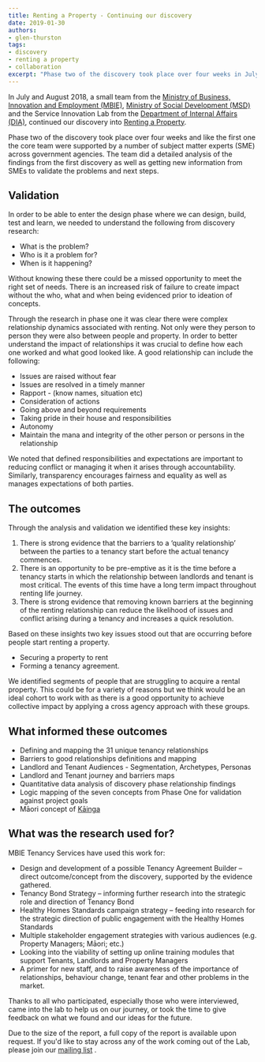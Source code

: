 ```yaml
---
title: Renting a Property - Continuing our discovery
date: 2019-01-30
authors:
- glen-thurston
tags:
- discovery
- renting a property
- collaboration
excerpt: "Phase two of the discovery took place over four weeks in July and August 2018 and like the first one the core team were supported by a number of subject matter experts (SME) across government agencies."
---
```


In July and August 2018, a small team from the [Ministry of Business, Innovation and Employment (MBIE)](https://www.mbie.govt.nz/business-and-employment/business/support-for-business/better-for-business/about-better-for-business/), [Ministry of Social Development  (MSD)](http://msd.govt.nz/) and the Service Innovation Lab from the [Department of Internal Affairs  (DIA)](https://www.dia.govt.nz/), continued our discovery into [Renting a Property](https://www.digital.govt.nz/blog/renting-a-property-understanding-how-better-relationships-support-better-rentals/).

Phase two of the discovery took place over four weeks and like the first one the core team were supported by a number of subject matter experts (SME) across government agencies. The team did a detailed analysis of the findings from the first discovery as well as getting new information from SMEs to validate the problems and next steps.

## Validation

In order to be able to enter the design phase where we can design, build, test and learn, we needed to understand the following from discovery research:

- What is the problem?
- Who is it a problem for?
- When is it happening?

Without knowing these there could be a missed opportunity to meet the right set of needs. There is an increased risk of failure to create impact without the who, what and when being evidenced prior to ideation of concepts.

Through the research in phase one it was clear there were complex relationship dynamics associated with renting. Not only were they person to person they were also between people and property. In order to better understand the impact of relationships it was crucial to define how each one worked and what good looked like. A good relationship can include the following:

- Issues are raised without fear
- Issues are resolved in a timely manner
- Rapport - (know names, situation etc)
- Consideration of actions
- Going above and beyond requirements
- Taking pride in their house and responsibilities
- Autonomy
- Maintain the mana and integrity of the other person or persons in the relationship

We noted that defined responsibilities and expectations are important to reducing conflict or managing it when it arises through accountability. Similarly, transparency encourages fairness and equality as well as manages expectations of both parties.

## The outcomes

Through the analysis and validation we identified these key insights:

1. There is strong evidence that the barriers to a ‘quality relationship’ between the parties to a tenancy start before the actual tenancy commences.
2. There is an opportunity to be pre-emptive as it is the time before a tenancy starts in which the relationship between landlords and tenant is most critical. The events of this time have a long term impact throughout renting life journey.
3. There is strong evidence that removing known barriers at the beginning of the renting relationship can reduce the likelihood of issues and conflict arising during a tenancy and increases a quick resolution.  

Based on these insights two key issues stood out that are occurring before people start renting a property.

- Securing a property to rent
- Forming a tenancy agreement.

We identified segments of people that are struggling to acquire a rental property. This could be for a variety of reasons but we think would be an ideal cohort to work with as there is a good opportunity to achieve collective impact by applying a cross agency approach with these groups.

## What informed these outcomes

- Defining and mapping the 31 unique tenancy relationships
- Barriers to good relationships definitions and mapping
- Landlord and Tenant Audiences - Segmentation, Archetypes, Personas
- Landlord and Tenant journey and barriers maps
- Quantitative data analysis of discovery phase relationship findings
- Logic mapping of the seven concepts from Phase One for validation against project goals
- Māori concept of [Kāinga](https://www.digital.govt.nz/blog/kainga-and-renting-a-property/)

## What was the research used for? 

MBIE Tenancy Services have used this work for: 
- Design and development of a possible Tenancy Agreement Builder – direct outcome/concept from the discovery, supported by the evidence gathered. 
- Tenancy Bond Strategy – informing further research into the strategic role and direction of Tenancy Bond
- Healthy Homes Standards campaign strategy – feeding into research for the strategic direction of public engagement with the Healthy Homes Standards
- Multiple stakeholder engagement strategies with various audiences (e.g. Property Managers; Māori; etc.)
- Looking into the viability of setting up online training modules that support Tenants, Landlords and Property Managers
- A primer for new staff, and to raise awareness of the importance of relationships, behaviour change, tenant fear and other problems in the market.

Thanks to all who participated, especially those who were interviewed, came into the lab to help us on our journey, or took the time to give feedback on what we found and our ideas for the future.

Due to the size of the report, a full copy of the report is available upon request. If you'd like to stay across any of the work coming out of the Lab, please join our [mailing list](https://confirmsubscription.com/h/j/7AA94B673345A7D5) .

